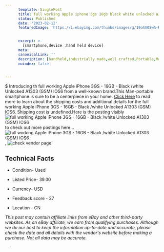 ```yaml
---
      template: SinglePost
      title: full working apple iphone 3gs 16gb black white unlocked a1303 gsm ios6
      status: Published
      date: '2023-02-12'
      featuredImage: 'https://i.ebayimg.com/thumbs/images/g/19oAAOSwA-RjvjGo/s-l225.jpg'
       

      excerpt: >-
        [smartphone,device ,hand held device]
      meta:
      canonicalLink: ''
      description: [handheld,industrially made,well crafted,Portable,Mobile,Compact,Convenient,Lightweight,Maneuverable,Man-portable,Miniature,Carriable,Hand-held,Light,Holdable,Transportable,Mobile device,Pocket-sized,On-the-go,Wireless,Cordless,Compact size,Convenient size, smartphone,device ,hand held device]
      noindex: false
      

---
```

$
      Introducing th full working Apple iPhone 3GS - 16GB - Black /white Unlocked A1303 (GSM) IOS6 from a well-known brand.This Man-portable smartphone is sure to be a centerpiece in your home. [Click Here](https://www.ebay.com/itm/404031945990?hash=item5e122e3d06%3Ag%3A19oAAOSwA-RjvjGo&mkevt=1&mkcid=1&mkrid=711-53200-19255-0&campid=%253CePNCampaignId%253E&customid=%253CreferenceId%253E&toolid=10049) to read more to learn about the shipping costs and additional details for the full working Apple iPhone 3GS - 16GB - Black /white Unlocked A1303 (GSM) IOS6. Shipping cost is undefined.Here is the posting visibly ![full working Apple iPhone 3GS - 16GB - Black /white Unlocked A1303 (GSM) IOS6](https://i.ebayimg.com/thumbs/images/g/19oAAOSwA-RjvjGo/s-l225.jpg) to check out more postings here... ![full working Apple iPhone 3GS - 16GB - Black /white Unlocked A1303 (GSM) IOS6](https://i.ebayimg.com/images/g/19oAAOSwA-RjvjGo/s-l1600.jpg), ![check vendor page](https://origin-galleryplus.ebayimg.com/ws/web/404031945990_2_0_1/225x225.jpg,https://origin-galleryplus.ebayimg.com/ws/web/404031945990_3_0_1/225x225.jpg,https://origin-galleryplus.ebayimg.com/ws/web/404031945990_4_0_1/225x225.jpg,https://origin-galleryplus.ebayimg.com/ws/web/404031945990_5_0_1/225x225.jpg,https://origin-galleryplus.ebayimg.com/ws/web/404031945990_6_0_1/225x225.jpg,https://origin-galleryplus.ebayimg.com/ws/web/404031945990_7_0_1/225x225.jpg,https://origin-galleryplus.ebayimg.com/ws/web/404031945990_8_0_1/225x225.jpg,https://origin-galleryplus.ebayimg.com/ws/web/404031945990_9_0_1/225x225.jpg,https://origin-galleryplus.ebayimg.com/ws/web/404031945990_10_0_1/225x225.jpg,https://origin-galleryplus.ebayimg.com/ws/web/404031945990_11_0_1/225x225.jpg,https://origin-galleryplus.ebayimg.com/ws/web/404031945990_12_0_1/225x225.jpg)'

      

 ## Technical Facts 



     
      

 - Condition- Used 


      

 - Listed Price- 39.00 


      

 - Currency- USD 


      

 - Feedback score - 27 


      

 - Location - CN 


      
      

 *_This post may contain affiliate links from eBay and other third-party websites. As an eBay affiliate, we earn from qualifying purchases. Although we do our best to keep the information up-to-date and accurate, please check the date and all details with the vendor's website before making a purchase. Not all data may be accurate._*




      -
